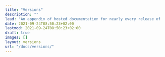 ```yaml
---
title: "Versions"
description: ""
lead: "An appendix of hosted documentation for nearly every release of the Green Metrics Tool"
date: 2021-09-24T08:50:23+02:00
lastmod: 2021-09-24T08:50:23+02:00
draft: true
images: []
layout: versions
url: "/docs/versions/"
---
```

